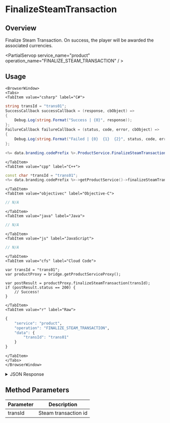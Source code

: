 # FinalizeSteamTransaction
## Overview
Finalize Steam Transaction. On success, the player will be awarded the associated currencies.

<PartialServop service_name="product" operation_name="FINALIZE_STEAM_TRANSACTION" / >

## Usage

```mdx-code-block
<BrowserWindow>
<Tabs>
<TabItem value="csharp" label="C#">
```

```csharp
string transId = "trans01";
SuccessCallback successCallback = (response, cbObject) =>
{
    Debug.Log(string.Format("Success | {0}", response));
};
FailureCallback failureCallback = (status, code, error, cbObject) =>
{
    Debug.Log(string.Format("Failed | {0}  {1}  {2}", status, code, error));
};

<%= data.branding.codePrefix %>.ProductService.FinalizeSteamTransaction(transId, successCallback, failureCallback);
```

```mdx-code-block
</TabItem>
<TabItem value="cpp" label="C++">
```

```cpp
const char *transId = "trans01";
<%= data.branding.codePrefix %>->getProductService()->finalizeSteamTransaction(transId, this);
```

```mdx-code-block
</TabItem>
<TabItem value="objectivec" label="Objective-C">
```

```objectivec
// N/A
```

```mdx-code-block
</TabItem>
<TabItem value="java" label="Java">
```

```java
// N/A
```

```mdx-code-block
</TabItem>
<TabItem value="js" label="JavaScript">
```

```javascript
// N/A
```

```mdx-code-block
</TabItem>
<TabItem value="cfs" label="Cloud Code">
```

```cfscript
var transId = "trans01";
var productProxy = bridge.getProductServiceProxy();

var postResult = productProxy.finalizeSteamTransaction(transId);
if (postResult.status == 200) {
    // Success!
}
```

```mdx-code-block
</TabItem>
<TabItem value="r" label="Raw">
```

```r
{
	"service": "product",
	"operation": "FINALIZE_STEAM_TRANSACTION",
	"data": {
		"transId": "trans01"
	}
}
```

```mdx-code-block
</TabItem>
</Tabs>
</BrowserWindow>
```

<details>
<summary>JSON Response</summary>

```json
{
    "status": 200,
    "data": {
        "result": "OK"
    }
}
```
</details>

## Method Parameters
Parameter | Description
--------- | -----------
transId | Steam transaction id


